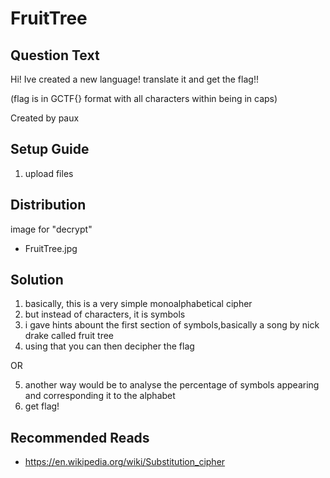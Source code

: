 # FruitTree
## Question Text

Hi! Ive created a new language! translate it  and get the flag!!

(flag is in GCTF{} format with all characters within being in caps)

Created by paux

## Setup Guide
1. upload files

## Distribution
image for "decrypt"
- FruitTree.jpg

## Solution
1.	basically, this is a very simple monoalphabetical cipher
2.	but instead of characters, it is symbols
3.	i gave hints abount the first section of symbols,basically a song by nick drake called fruit tree
4.	using that you can then decipher the flag

OR 

5.  another way would be to analyse the percentage of symbols appearing and corresponding it to the alphabet
6.  get flag! 

## Recommended Reads
- https://en.wikipedia.org/wiki/Substitution_cipher
